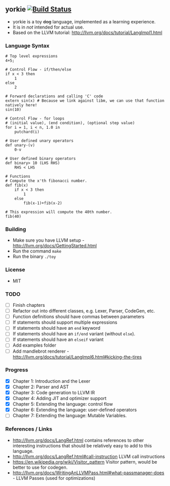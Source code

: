 ## yorkie [![Build Status](https://travis-ci.org/daniel-beard/yorkie.svg)](https://travis-ci.org/daniel-beard/yorkie)
- yorkie is a toy ~~dog~~ language, implemented as a learning experience.
- It is in *not* intended for actual use.
- Based on the LLVM tutorial: http://llvm.org/docs/tutorial/LangImpl1.html

### Language Syntax
```
# Top level expressions
4+5;

# Control Flow - if/then/else
if x < 3 then
    1
else 
    2

# Forward declarations and calling 'C' code
extern sin(x) # Because we link against libm, we can use that function natively here!
sin(10)

# Control Flow - for loops
# (initial value), (end condition), (optional step value)
for i = 1, i < n, 1.0 in 
    putchard(i)

# User defined unary operators
def unary-(v)
    0-v

# User defined binary operators
def binary> 10 (LHS RHS)
    RHS < LHS

# Functions
# Compute the x'th fibonacci number.
def fib(x)
    if x < 3 then
        1
    else
        fib(x-1)+fib(x-2)

# This expression will compute the 40th number.
fib(40)
```

### Building
- Make sure you have LLVM setup - http://llvm.org/docs/GettingStarted.html
- Run the command `make`
- Run the binary `./toy`

### License
- MIT

### TODO
- [ ] Finish chapters
- [ ] Refactor out into different classes, e.g. Lexer, Parser, CodeGen, etc.
- [ ] Function definitions should have commas between parameters
- [ ] If statements should support multiple expressions
- [ ] If statements should have an `end` keyword
- [ ] If statements should have an `if/end` variant (without `else`).
- [ ] If statements should have an `elseif` variant
- [ ] Add examples folder
- [ ] Add mandlebrot renderer - http://llvm.org/docs/tutorial/LangImpl6.html#kicking-the-tires

### Progress
- [X] Chapter 1: Introduction and the Lexer
- [X] Chapter 2: Parser and AST
- [X] Chapter 3: Code generation to LLVM IR 
- [X] Chapter 4: Adding JIT and optimizer support 
- [X] Chapter 5: Extending the language: control flow 
- [X] Chapter 6: Extending the language: user-defined operators
- [ ] Chapter 7: Extending the language: Mutable Variables.

### References / Links
- http://llvm.org/docs/LangRef.html contains references to other interesting instructions that should be relatively easy to add to this language.
- http://llvm.org/docs/LangRef.html#call-instruction LLVM call instructions
- https://en.wikipedia.org/wiki/Visitor_pattern Visitor pattern, would be better to use for codegen.
- http://llvm.org/docs/WritingAnLLVMPass.html#what-passmanager-does - LLVM Passes (used for optimizations)
